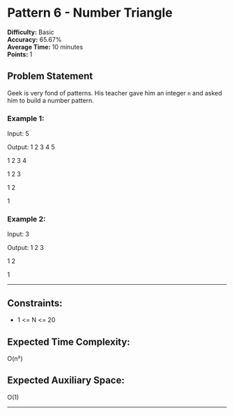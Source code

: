 # Pattern 6 - Number Triangle

**Difficulty:** Basic  
**Accuracy:** 65.67%  
**Average Time:** 10 minutes  
**Points:** 1  

## Problem Statement
Geek is very fond of patterns. His teacher gave him an integer `n` and asked him to build a number pattern.

### Example 1:
Input:
5

Output:
1 2 3 4 5

1 2 3 4

1 2 3

1 2

1

### Example 2:
Input:
3

Output:
1 2 3

1 2

1

---

## Constraints:
- 1 <= N <= 20

## Expected Time Complexity:
O(n²)

## Expected Auxiliary Space:
O(1)

---
